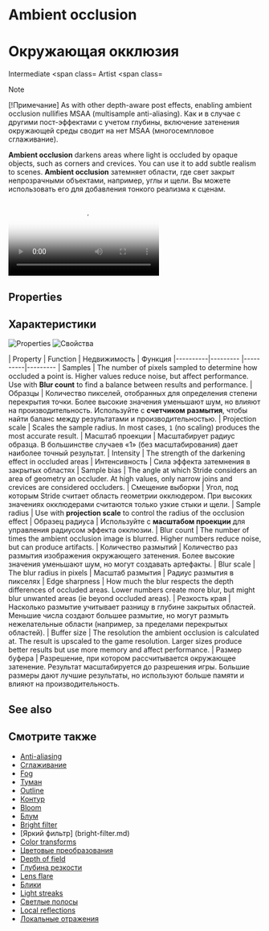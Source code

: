 # Ambient occlusion
# Окружающая окклюзия

<span class="label label-doc-level">Intermediate</span>
<span class=
<span class="label label-doc-audience">Artist</span>
<span class=

>[!Note]
>[!Примечание]
>As with other depth-aware post effects, enabling ambient occlusion nullifies MSAA (multisample anti-aliasing).
> Как и в случае с другими пост-эффектами с учетом глубины, включение затенения окружающей среды сводит на нет MSAA (многосемпловое сглаживание).

**Ambient occlusion** darkens areas where light is occluded by opaque objects, such as corners and crevices. You can use it to add subtle realism to scenes.
**Ambient occlusion** затемняет области, где свет закрыт непрозрачными объектами, например, углы и щели.  Вы можете использовать его для добавления тонкого реализма к сценам.

<p>
<p>
<video autoplay loop class="responsive-video" poster="media/occlusion-on.jpg">
<цикл автоматического воспроизведения видео class=
   <source src="media/occlusion.mp4" type="video/mp4">
<source src=
</video>
</видео>
</p>
</p>

## Properties
## Характеристики

![Properties](media/ambient-occlusion-properties.png)
![Свойства](media/ambient-occlusion-properties.png)

| Property | Function
|  Недвижимость |  Функция
|----------|---------
|----------|---------
| Samples | The number of pixels sampled to determine how occluded a point is. Higher values reduce noise, but affect performance. Use with **Blur count** to find a balance between results and performance.
|  Образцы |  Количество пикселей, отобранных для определения степени перекрытия точки.  Более высокие значения уменьшают шум, но влияют на производительность.  Используйте с **счетчиком размытия**, чтобы найти баланс между результатами и производительностью.
| Projection scale | Scales the sample radius. In most cases, `1` (no scaling) produces the most accurate result.
|  Масштаб проекции |  Масштабирует радиус образца.  В большинстве случаев «1» (без масштабирования) дает наиболее точный результат.
| Intensity | The strength of the darkening effect in occluded areas
|  Интенсивность |  Сила эффекта затемнения в закрытых областях
| Sample bias | The angle at which Stride considers an area of geometry an occluder. At high values, only narrow joins and crevices are considered occluders.
|  Смещение выборки |  Угол, под которым Stride считает область геометрии окклюдером.  При высоких значениях окклюдерами считаются только узкие стыки и щели.
| Sample radius | Use with **projection scale** to control the radius of the occlusion effect
|  Образец радиуса |  Используйте с **масштабом проекции** для управления радиусом эффекта окклюзии.
| Blur count | The number of times the ambient occlusion image is blurred. Higher numbers reduce noise, but can produce artifacts.
|  Количество размытий |  Количество раз размытия изображения окружающего затенения.  Более высокие значения уменьшают шум, но могут создавать артефакты.
| Blur scale | The blur radius in pixels
|  Масштаб размытия |  Радиус размытия в пикселях
| Edge sharpness | How much the blur respects the depth differences of occluded areas. Lower numbers create more blur, but might blur unwanted areas (ie beyond occluded areas).
|  Резкость края |  Насколько размытие учитывает разницу в глубине закрытых областей.  Меньшие числа создают большее размытие, но могут размыть нежелательные области (например, за пределами перекрытых областей).
| Buffer size | The resolution the ambient occlusion is calculated at. The result is upscaled to the game resolution. Larger sizes produce better results but use more memory and affect performance.
|  Размер буфера |  Разрешение, при котором рассчитывается окружающее затенение.  Результат масштабируется до разрешения игры.  Большие размеры дают лучшие результаты, но используют больше памяти и влияют на производительность.

## See also
## Смотрите также

* [Anti-aliasing](anti-aliasing.md)
* [Сглаживание](anti-aliasing.md)
* [Fog](fog.md)
* [Туман](fog.md)
* [Outline](outline.md)
* [Контур](контур.md)
* [Bloom](bloom.md)
* [Блум](bloom.md)
* [Bright filter](bright-filter.md)
* [Яркий фильтр] (bright-filter.md)
* [Color transforms](color-transforms/index.md)
* [Цветовые преобразования](color-transforms/index.md)
* [Depth of field](depth-of-field.md)
* [Глубина резкости](depth-of-field.md)
* [Lens flare](lens-flare.md)
* [Блики](lens-flare.md)
* [Light streaks](light-streaks.md)
* [Светлые полосы](light-streaks.md)
* [Local reflections](local-reflections.md)
* [Локальные отражения](local-reflections.md)
